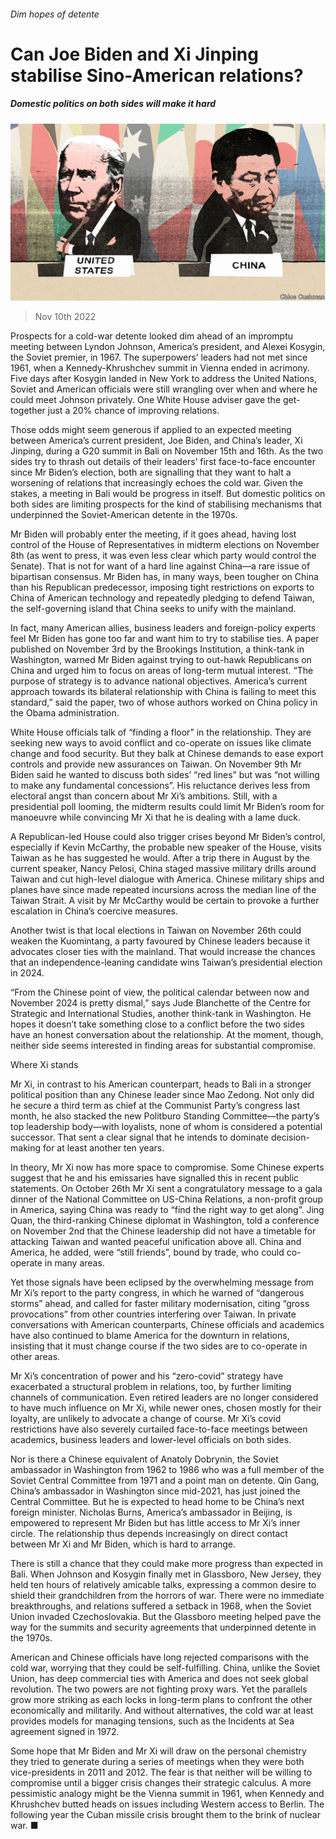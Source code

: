 ###### Dim hopes of detente

# Can Joe Biden and Xi Jinping stabilise Sino-American relations? 

##### Domestic politics on both sides will make it hard 

![image](images/20221112_CND001.jpg) 

> Nov 10th 2022 


Prospects for a cold-war detente looked dim ahead of an impromptu meeting between Lyndon Johnson, America’s president, and Alexei Kosygin, the Soviet premier, in 1967. The superpowers’ leaders had not met since 1961, when a Kennedy-Khrushchev summit in Vienna ended in acrimony. Five days after Kosygin landed in New York to address the United Nations, Soviet and American officials were still wrangling over when and where he could meet Johnson privately. One White House adviser gave the get-together just a 20% chance of improving relations.

Those odds might seem generous if applied to an expected meeting between America’s current president, Joe Biden, and China’s leader, Xi Jinping, during a G20 summit in Bali on November 15th and 16th. As the two sides try to thrash out details of their leaders’ first face-to-face encounter since Mr Biden’s election, both are signalling that they want to halt a worsening of relations that increasingly echoes the cold war. Given the stakes, a meeting in Bali would be progress in itself. But domestic politics on both sides are limiting prospects for the kind of stabilising mechanisms that underpinned the Soviet-American detente in the 1970s. 

Mr Biden will probably enter the meeting, if it goes ahead, having lost control of the House of Representatives in midterm elections on November 8th (as  went to press, it was even less clear which party would control the Senate). That is not for want of a hard line against China—a rare issue of bipartisan consensus. Mr Biden has, in many ways, been tougher on China than his Republican predecessor, imposing tight restrictions on exports to China of American technology and repeatedly pledging to defend Taiwan, the self-governing island that China seeks to unify with the mainland. 

In fact, many American allies, business leaders and foreign-policy experts feel Mr Biden has gone too far and want him to try to stabilise ties. A paper published on November 3rd by the Brookings Institution, a think-tank in Washington, warned Mr Biden against trying to out-hawk Republicans on China and urged him to focus on areas of long-term mutual interest. “The purpose of strategy is to advance national objectives. America’s current approach towards its bilateral relationship with China is failing to meet this standard,” said the paper, two of whose authors worked on China policy in the Obama administration.

White House officials talk of “finding a floor” in the relationship. They are seeking new ways to avoid conflict and co-operate on issues like climate change and food security. But they balk at Chinese demands to ease export controls and provide new assurances on Taiwan. On November 9th Mr Biden said he wanted to discuss both sides’ “red lines” but was “not willing to make any fundamental concessions”. His reluctance derives less from electoral angst than concern about Mr Xi’s ambitions. Still, with a presidential poll looming, the midterm results could limit Mr Biden’s room for manoeuvre while convincing Mr Xi that he is dealing with a lame duck.

A Republican-led House could also trigger crises beyond Mr Biden’s control, especially if Kevin McCarthy, the probable new speaker of the House, visits Taiwan as he has suggested he would. After a trip there in August by the current speaker, Nancy Pelosi, China staged massive military drills around Taiwan and cut high-level dialogue with America. Chinese military ships and planes have since made repeated incursions across the median line of the Taiwan Strait. A visit by Mr McCarthy would be certain to provoke a further escalation in China’s coercive measures. 

Another twist is that local elections in Taiwan on November 26th could weaken the Kuomintang, a party favoured by Chinese leaders because it advocates closer ties with the mainland. That would increase the chances that an independence-leaning candidate wins Taiwan’s presidential election in 2024. 

“From the Chinese point of view, the political calendar between now and November 2024 is pretty dismal,” says Jude Blanchette of the Centre for Strategic and International Studies, another think-tank in Washington. He hopes it doesn’t take something close to a conflict before the two sides have an honest conversation about the relationship. At the moment, though, neither side seems interested in finding areas for substantial compromise.

Where Xi stands

Mr Xi, in contrast to his American counterpart, heads to Bali in a stronger political position than any Chinese leader since Mao Zedong. Not only did he secure a third term as chief at the Communist Party’s congress last month, he also stacked the new Politburo Standing Committee—the party’s top leadership body—with loyalists, none of whom is considered a potential successor. That sent a clear signal that he intends to dominate decision-making for at least another ten years. 

In theory, Mr Xi now has more space to compromise. Some Chinese experts suggest that he and his emissaries have signalled this in recent public statements. On October 26th Mr Xi sent a congratulatory message to a gala dinner of the National Committee on US-China Relations, a non-profit group in America, saying China was ready to “find the right way to get along”. Jing Quan, the third-ranking Chinese diplomat in Washington, told a conference on November 2nd that the Chinese leadership did not have a timetable for attacking Taiwan and wanted peaceful unification above all. China and America, he added, were “still friends”, bound by trade, who could co-operate in many areas.

Yet those signals have been eclipsed by the overwhelming message from Mr Xi’s report to the party congress, in which he warned of “dangerous storms” ahead, and called for faster military modernisation, citing “gross provocations” from other countries interfering over Taiwan. In private conversations with American counterparts, Chinese officials and academics have also continued to blame America for the downturn in relations, insisting that it must change course if the two sides are to co-operate in other areas. 

Mr Xi’s concentration of power and his “zero-covid” strategy have exacerbated a structural problem in relations, too, by further limiting channels of communication. Even retired leaders are no longer considered to have much influence on Mr Xi, while newer ones, chosen mostly for their loyalty, are unlikely to advocate a change of course. Mr Xi’s covid restrictions have also severely curtailed face-to-face meetings between academics, business leaders and lower-level officials on both sides.

Nor is there a Chinese equivalent of Anatoly Dobrynin, the Soviet ambassador in Washington from 1962 to 1986 who was a full member of the Soviet Central Committee from 1971 and a point man on detente. Qin Gang, China’s ambassador in Washington since mid-2021, has just joined the Central Committee. But he is expected to head home to be China’s next foreign minister. Nicholas Burns, America’s ambassador in Beijing, is empowered to represent Mr Biden but has little access to Mr Xi’s inner circle. The relationship thus depends increasingly on direct contact between Mr Xi and Mr Biden, which is hard to arrange.

There is still a chance that they could make more progress than expected in Bali. When Johnson and Kosygin finally met in Glassboro, New Jersey, they held ten hours of relatively amicable talks, expressing a common desire to shield their grandchildren from the horrors of war. There were no immediate breakthroughs, and relations suffered a setback in 1968, when the Soviet Union invaded Czechoslovakia. But the Glassboro meeting helped pave the way for the summits and security agreements that underpinned detente in the 1970s. 

American and Chinese officials have long rejected comparisons with the cold war, worrying that they could be self-fulfilling. China, unlike the Soviet Union, has deep commercial ties with America and does not seek global revolution. The two powers are not fighting proxy wars. Yet the parallels grow more striking as each locks in long-term plans to confront the other economically and militarily. And without alternatives, the cold war at least provides models for managing tensions, such as the Incidents at Sea agreement signed in 1972. 

Some hope that Mr Biden and Mr Xi will draw on the personal chemistry they tried to generate during a series of meetings when they were both vice-presidents in 2011 and 2012. The fear is that neither will be willing to compromise until a bigger crisis changes their strategic calculus. A more pessimistic analogy might be the Vienna summit in 1961, when Kennedy and Khrushchev butted heads on issues including Western access to Berlin. The following year the Cuban missile crisis brought them to the brink of nuclear war. ■


